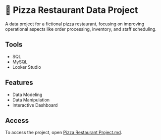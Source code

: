 # 🍕 Pizza Restaurant Data Project

A data project for a fictional pizza restaurant, focusing on improving operational aspects like order processing, inventory, and staff scheduling.

## Tools
- SQL
- MySQL
- Looker Studio

## Features
- Data Modeling
- Data Manipulation
- Interactive Dashboard

## Access
To access the project, open [Pizza Restaurant Project.md](Pizza%20Restaurant%20Project.md).

